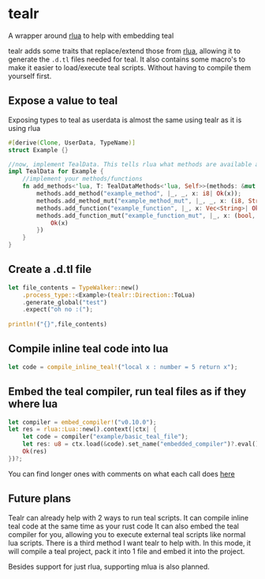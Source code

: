 # tealr
A wrapper around [rlua](https://crates.io/crates/rlua) to help with embedding teal

tealr adds some traits that replace/extend those from [rlua](https://crates.io/crates/rlua), allowing it to generate the `.d.tl` files needed for teal.
It also contains some macro's to make it easier to load/execute teal scripts. Without having to compile them yourself first.

## Expose a value to teal
Exposing types to teal as userdata is almost the same using tealr as it is using rlua
```rust
#[derive(Clone, UserData, TypeName)]
struct Example {}

//now, implement TealData. This tells rlua what methods are available and tealr what the types are
impl TealData for Example {
    //implement your methods/functions
    fn add_methods<'lua, T: TealDataMethods<'lua, Self>>(methods: &mut T) {
        methods.add_method("example_method", |_, _, x: i8| Ok(x));
        methods.add_method_mut("example_method_mut", |_, _, x: (i8, String)| Ok(x.1));
        methods.add_function("example_function", |_, x: Vec<String>| Ok((x, 8)));
        methods.add_function_mut("example_function_mut", |_, x: (bool, Option<Example>)| {
            Ok(x)
        })
    }
}
```
## Create a .d.tl file
```rust
let file_contents = TypeWalker::new() 
    .process_type::<Example>(tealr::Direction::ToLua)
    .generate_global("test")
    .expect("oh no :(");
    
println!("{}",file_contents)
```
## Compile inline teal code into lua
```rust
let code = compile_inline_teal!("local x : number = 5 return x");
```

## Embed the teal compiler, run teal files as if they where lua
```rust
let compiler = embed_compiler!("v0.10.0");
let res = rlua::Lua::new().context(|ctx| {
    let code = compiler("example/basic_teal_file");
    let res: u8 = ctx.load(&code).set_name("embedded_compiler")?.eval()?;
    Ok(res)
})?;
```

You can find longer ones with comments on what each call does [here](https://github.com/lenscas/tealr/tree/master/tealr/examples)

## Future plans
Tealr can already help with 2 ways to run teal scripts.
It can compile inline teal code at the same time as your rust code
It can also embed the teal compiler for you, allowing you to execute external teal scripts like normal lua scripts.
There is a third method I want tealr to help with. In this mode, it will compile a teal project, pack it into 1 file and embed it into the project.

Besides support for just rlua, supporting mlua is also planned.